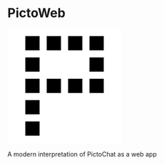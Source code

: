 # PictoWeb

[<img src="client/public/assets/picto-sized-bg.png" width="256"/>](./public/assets/picto-sized-bg.png)

A modern interpretation of PictoChat as a web app
